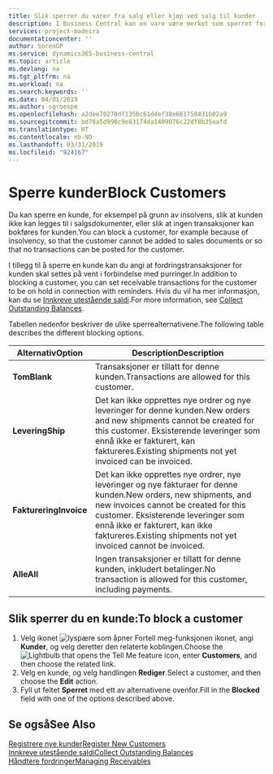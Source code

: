 ```yaml
---
title: Slik sperrer du varer fra salg eller kjøp ved salg til kunder
description: I Business Central kan en vare være merket som sperret for salg, sperret for kjøp eller sperret for alt.
services: project-madeira
documentationcenter: ''
author: SorenGP
ms.service: dynamics365-business-central
ms.topic: article
ms.devlang: na
ms.tgt_pltfrm: na
ms.workload: na
ms.search.keywords: ''
ms.date: 04/01/2019
ms.author: sgroespe
ms.openlocfilehash: a2dee70270df135bc61ddef38e661758431b02a9
ms.sourcegitcommit: bd78a5d990c9e83174da1409076c22df8b35eafd
ms.translationtype: HT
ms.contentlocale: nb-NO
ms.lasthandoff: 03/31/2019
ms.locfileid: "924167"
---
```

# <a name="block-customers"></a><span data-ttu-id="f920d-103">Sperre kunder</span><span class="sxs-lookup"><span data-stu-id="f920d-103">Block Customers</span></span>
<span data-ttu-id="f920d-104">Du kan sperre en kunde, for eksempel på grunn av insolvens, slik at kunden ikke kan legges til i salgsdokumenter, eller slik at ingen transaksjoner kan bokføres for kunden.</span><span class="sxs-lookup"><span data-stu-id="f920d-104">You can block a customer, for example because of insolvency, so that the customer cannot be added to sales documents or so that no transactions can be posted for the customer.</span></span>

<span data-ttu-id="f920d-105">I tillegg til å sperre en kunde kan du angi at fordringstransaksjoner for kunden skal settes på vent i forbindelse med purringer.</span><span class="sxs-lookup"><span data-stu-id="f920d-105">In addition to blocking a customer, you can set receivable transactions for the customer to be on hold in connection with reminders.</span></span> <span data-ttu-id="f920d-106">Hvis du vil ha mer informasjon, kan du se [Innkreve utestående saldi](receivables-collect-outstanding-balances.md).</span><span class="sxs-lookup"><span data-stu-id="f920d-106">For more information, see [Collect Outstanding Balances](receivables-collect-outstanding-balances.md).</span></span>   

<span data-ttu-id="f920d-107">Tabellen nedenfor beskriver de ulike sperrealternativene.</span><span class="sxs-lookup"><span data-stu-id="f920d-107">The following table describes the different blocking options.</span></span>  

|<span data-ttu-id="f920d-108">Alternativ</span><span class="sxs-lookup"><span data-stu-id="f920d-108">Option</span></span>|<span data-ttu-id="f920d-109">Description</span><span class="sxs-lookup"><span data-stu-id="f920d-109">Description</span></span>|  
|--------------------|------------|  
|<span data-ttu-id="f920d-110">**Tom**</span><span class="sxs-lookup"><span data-stu-id="f920d-110">**Blank**</span></span>|<span data-ttu-id="f920d-111">Transaksjoner er tillatt for denne kunden.</span><span class="sxs-lookup"><span data-stu-id="f920d-111">Transactions are allowed for this customer.</span></span>|
|<span data-ttu-id="f920d-112">**Levering**</span><span class="sxs-lookup"><span data-stu-id="f920d-112">**Ship**</span></span>|<span data-ttu-id="f920d-113">Det kan ikke opprettes nye ordrer og nye leveringer for denne kunden.</span><span class="sxs-lookup"><span data-stu-id="f920d-113">New orders and new shipments cannot be created for this customer.</span></span> <span data-ttu-id="f920d-114">Eksisterende leveringer som ennå ikke er fakturert, kan faktureres.</span><span class="sxs-lookup"><span data-stu-id="f920d-114">Existing shipments not yet invoiced can be invoiced.</span></span>|  
|<span data-ttu-id="f920d-115">**Fakturering**</span><span class="sxs-lookup"><span data-stu-id="f920d-115">**Invoice**</span></span>|<span data-ttu-id="f920d-116">Det kan ikke opprettes nye ordrer, nye leveringer og nye fakturaer for denne kunden.</span><span class="sxs-lookup"><span data-stu-id="f920d-116">New orders, new shipments, and new invoices cannot be created for this customer.</span></span> <span data-ttu-id="f920d-117">Eksisterende leveringer som ennå ikke er fakturert, kan ikke faktureres.</span><span class="sxs-lookup"><span data-stu-id="f920d-117">Existing shipments not yet invoiced cannot be invoiced.</span></span>|  
|<span data-ttu-id="f920d-118">**Alle**</span><span class="sxs-lookup"><span data-stu-id="f920d-118">**All**</span></span>|<span data-ttu-id="f920d-119">Ingen transaksjoner er tillatt for denne kunden, inkludert betalinger.</span><span class="sxs-lookup"><span data-stu-id="f920d-119">No transaction is allowed for this customer, including payments.</span></span>|  

## <a name="to-block-a-customer"></a><span data-ttu-id="f920d-120">Slik sperrer du en kunde:</span><span class="sxs-lookup"><span data-stu-id="f920d-120">To block a customer</span></span>  
1. <span data-ttu-id="f920d-121">Velg ikonet ![lyspære som åpner Fortell meg-funksjonen](media/ui-search/search_small.png "Fortell hva du vil gjøre") ikonet, angi **Kunder**, og velg deretter den relaterte koblingen.</span><span class="sxs-lookup"><span data-stu-id="f920d-121">Choose the ![Lightbulb that opens the Tell Me feature](media/ui-search/search_small.png "Tell me what you want to do") icon, enter **Customers**, and then choose the related link.</span></span>
2. <span data-ttu-id="f920d-122">Velg en kunde, og velg handlingen **Rediger**.</span><span class="sxs-lookup"><span data-stu-id="f920d-122">Select a customer, and then choose the **Edit** action.</span></span>
3. <span data-ttu-id="f920d-123">Fyll ut feltet **Sperret** med ett av alternativene ovenfor.</span><span class="sxs-lookup"><span data-stu-id="f920d-123">Fill in the **Blocked** field with one of the options described above.</span></span>

## <a name="see-also"></a><span data-ttu-id="f920d-124">Se også</span><span class="sxs-lookup"><span data-stu-id="f920d-124">See Also</span></span>  
[<span data-ttu-id="f920d-125">Registrere nye kunder</span><span class="sxs-lookup"><span data-stu-id="f920d-125">Register New Customers</span></span>](sales-how-register-new-customers.md)  
[<span data-ttu-id="f920d-126">Innkreve utestående saldi</span><span class="sxs-lookup"><span data-stu-id="f920d-126">Collect Outstanding Balances</span></span>](receivables-collect-outstanding-balances.md)  
[<span data-ttu-id="f920d-127">Håndtere fordringer</span><span class="sxs-lookup"><span data-stu-id="f920d-127">Managing Receivables</span></span>](receivables-manage-receivables.md)  
